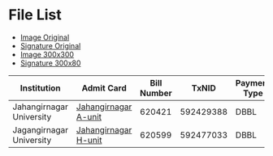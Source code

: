 # File List

-  [Image Original](https://raw.githubusercontent.com/ionixftw/admission/master/Ayon4.jpg)
- [Signature Original](https://raw.githubusercontent.com/ionixftw/admission/master/20160831_002313.jpg)
- [Image 300x300](https://raw.githubusercontent.com/ionixftw/admission/master/Ayon-300x300.jpg)
- [Signature 300x80](https://raw.githubusercontent.com/ionixftw/admission/master/signature-300x80.jpg)


|Institution|Admit Card|Bill Number|TxNID|Payment Type|
|---|---|---|---|---|
|Jahangirnagar University| [Jahangirnagar A-unit](https://raw.githubusercontent.com/ionixftw/admission/master/admit-card-a-unit-jahangirnagar.pdf)|620421|592429388|DBBL|
|Jagangirnagar University| [Jahangirnagar H-unit](https://raw.githubusercontent.com/ionixftw/admission/master/admit-card-h-unit-jahangirnagar.pdf)|620599|592477033|DBBL|
